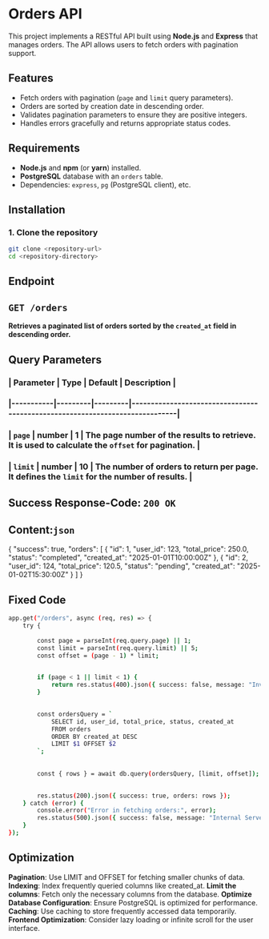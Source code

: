 # Orders API

This project implements a RESTful API built using **Node.js** and **Express** that manages orders. The API allows users to fetch orders with pagination support.

## Features

- Fetch orders with pagination (`page` and `limit` query parameters).
- Orders are sorted by creation date in descending order.
- Validates pagination parameters to ensure they are positive integers.
- Handles errors gracefully and returns appropriate status codes.

## Requirements

- **Node.js** and **npm** (or **yarn**) installed.
- **PostgreSQL** database with an `orders` table.
- Dependencies: `express`, `pg` (PostgreSQL client), etc.

## Installation

### 1. Clone the repository

```bash
git clone <repository-url>
cd <repository-directory>
```


## Endpoint

## `GET /orders`

**Retrieves a paginated list of orders sorted by the `created_at` field in descending order.**

## Query Parameters

### | Parameter | Type    | Default | Description                                                                 |
### |-----------|---------|---------|-----------------------------------------------------------------------------|
### | `page`    | number  | 1       | The page number of the results to retrieve. It is used to calculate the `offset` for pagination. |
### | `limit`   | number  | 10      | The number of orders to return per page. It defines the `limit` for the number of results. |

## Success Response-Code: `200 OK`

## Content:`json`
{
    "success": true,
    "orders": [
        {
            "id": 1,
            "user_id": 123,
            "total_price": 250.0,
            "status": "completed",
            "created_at": "2025-01-01T10:00:00Z"
        },
        {
            "id": 2,
            "user_id": 124,
            "total_price": 120.5,
            "status": "pending",
            "created_at": "2025-01-02T15:30:00Z"
        }
    ]
}

## Fixed Code
```bash
app.get("/orders", async (req, res) => {
    try {
        
        const page = parseInt(req.query.page) || 1;
        const limit = parseInt(req.query.limit) || 5;
        const offset = (page - 1) * limit;

        
        if (page < 1 || limit < 1) {
            return res.status(400).json({ success: false, message: "Invalid Parameters" });
        }

        
        const ordersQuery = `
            SELECT id, user_id, total_price, status, created_at 
            FROM orders 
            ORDER BY created_at DESC 
            LIMIT $1 OFFSET $2
        `;
        
        
        const { rows } = await db.query(ordersQuery, [limit, offset]);

        
        res.status(200).json({ success: true, orders: rows });
    } catch (error) {
        console.error("Error in fetching orders:", error);
        res.status(500).json({ success: false, message: "Internal Server Error" });
    }
});
```







## Optimization


**Pagination**: Use LIMIT and OFFSET for fetching smaller chunks of data.
**Indexing**: Index frequently queried columns like created_at.
**Limit the columns**: Fetch only the necessary columns from the database.
**Optimize Database Configuration**: Ensure PostgreSQL is optimized for performance.
**Caching**: Use caching to store frequently accessed data temporarily.
**Frontend Optimization**: Consider lazy loading or infinite scroll for the user interface.